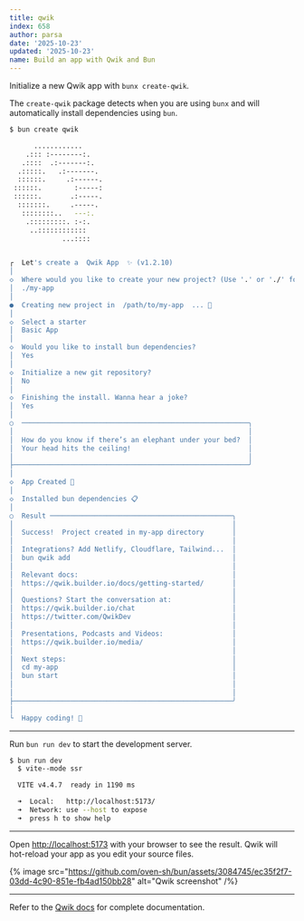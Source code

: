 ```yaml
---
title: qwik
index: 658
author: parsa
date: '2025-10-23'
updated: '2025-10-23'
name: Build an app with Qwik and Bun
---
```


Initialize a new Qwik app with `bunx create-qwik`.

The `create-qwik` package detects when you are using `bunx` and will automatically install dependencies using `bun`.

```sh
$ bun create qwik

      ............
    .::: :--------:.
   .::::  .:-------:.
  .:::::.   .:-------.
  ::::::.     .:------.
 ::::::.        :-----:
 ::::::.       .:-----.
  :::::::.     .-----.
   ::::::::..   ---:.
    .:::::::::. :-:.
     ..::::::::::::
             ...::::


┌  Let's create a  Qwik App  ✨ (v1.2.10)
│
◇  Where would you like to create your new project? (Use '.' or './' for current directory)
│  ./my-app
│
●  Creating new project in  /path/to/my-app  ... 🐇
│
◇  Select a starter
│  Basic App
│
◇  Would you like to install bun dependencies?
│  Yes
│
◇  Initialize a new git repository?
│  No
│
◇  Finishing the install. Wanna hear a joke?
│  Yes
│
○  ────────────────────────────────────────────────────────╮
│                                                          │
│  How do you know if there’s an elephant under your bed?  │
│  Your head hits the ceiling!                             │
│                                                          │
├──────────────────────────────────────────────────────────╯
│
◇  App Created 🐰
│
◇  Installed bun dependencies 📋
│
○  Result ─────────────────────────────────────────────╮
│                                                      │
│  Success!  Project created in my-app directory       │
│                                                      │
│  Integrations? Add Netlify, Cloudflare, Tailwind...  │
│  bun qwik add                                        │
│                                                      │
│  Relevant docs:                                      │
│  https://qwik.builder.io/docs/getting-started/       │
│                                                      │
│  Questions? Start the conversation at:               │
│  https://qwik.builder.io/chat                        │
│  https://twitter.com/QwikDev                         │
│                                                      │
│  Presentations, Podcasts and Videos:                 │
│  https://qwik.builder.io/media/                      │
│                                                      │
│  Next steps:                                         │
│  cd my-app                                           │
│  bun start                                           │
│                                                      │
│                                                      │
├──────────────────────────────────────────────────────╯
│
└  Happy coding! 🎉

```

---

Run `bun run dev` to start the development server.

```sh
$ bun run dev
  $ vite--mode ssr

  VITE v4.4.7  ready in 1190 ms

  ➜  Local:   http://localhost:5173/
  ➜  Network: use --host to expose
  ➜  press h to show help
```

---

Open [http://localhost:5173](http://localhost:5173) with your browser to see the result. Qwik will hot-reload your app as you edit your source files.

{% image src="https://github.com/oven-sh/bun/assets/3084745/ec35f2f7-03dd-4c90-851e-fb4ad150bb28" alt="Qwik screenshot" /%}

---

Refer to the [Qwik docs](https://qwik.builder.io/docs/getting-started/) for complete documentation.
